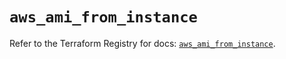 # `aws_ami_from_instance`

Refer to the Terraform Registry for docs: [`aws_ami_from_instance`](https://registry.terraform.io/providers/hashicorp/aws/5.56.1/docs/resources/ami_from_instance).
